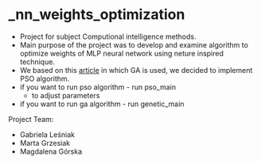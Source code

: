 # _nn_weights_optimization

- Project for subject Computional intelligence methods.
- Main purpose of the project was to develop and examine algorithm to optimize weights of MLP neural network using neture inspired technique.
- We based on this [article](https://towardsdatascience.com/artificial-neural-networks-optimization-using-genetic-algorithm-with-python-1fe8ed17733e)
in which GA is used, we decided to implement PSO algorithm.
- if you want to run pso algorithm - run pso_main
  * to adjust parameters 
- if you want to run ga algorithm - run genetic_main

Project Team:
- Gabriela Leśniak
- Marta Grzesiak
- Magdalena Górska

